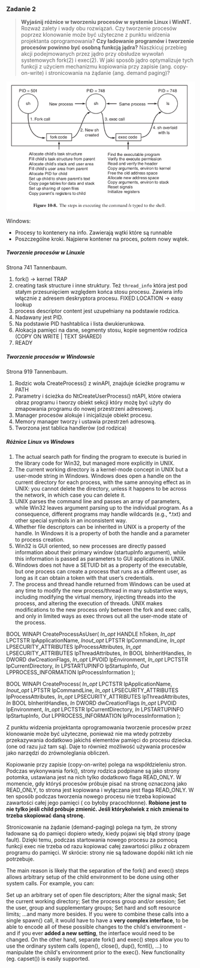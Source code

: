 ### Zadanie 2

> **Wyjaśnij różnice w tworzeniu procesów w systemie Linux i WinNT.**
> Rozważ zalety i wady obu rozwiązań.
> Czy tworzenie procesów poprzez klonowanie może być użyteczne z punktu widzenia
projektanta oprogramowania?
> **Czy ładowanie programów i tworzenie procesów powinno być osobną funkcją jądra?**
> Naszkicuj przebieg akcji podejmowanych przez jądro przy obsłudze wywołań
systemowych fork(2) i exec(2).
> W jaki sposób jądro optymalizuje tych funkcji z użyciem mechanizmu kopiowania
przy zapisie (ang. copy-on-write) i stronicowania na żądanie (ang. demand paging)?


![Fig 10-8 Linux Process Creation](linux_process_creation.png "Linux Process Creation")

Windows:
* Procesy to kontenery na info. Zawierają wątki które są runnable
* Poszczególne kroki. Najpierw kontener na proces, potem nowy wątek.


##### Tworzenie procesów w Linuxie
Strona 741 Tannenbaum.
1. fork() ->  kernel TRAP
2. creating task structure i inne struktury. Też `thread_info` która jest pod
stałym przesunięciem względem końca stosu procesu. Zawiera info włącznie z adresem
deskryptora procesu. FIXED LOCATION -> easy lookup
3. process descriptor content jest uzupełniany na podstawie rodzica.
4. Nadawany jest PID.
5. Na podstawie PID hashtablica i lista dwukierunkowa.
6. Alokacja pamięci na dane, segmenty stosu, kopie segmentów rodzica
(COPY ON WRITE | TEXT SHARED)
7. READY

##### Tworzenie procesów w Windowsie
Strona 919 Tannenbaum.
1. Rodzic woła CreateProcess() z winAPI, znajduje ścieżke programu w PATH
2. Parametry i ścieżka do NtCreateUserProcess() ntAPI, które otwiera obraz programu i
tworzy obiekt sekcji który możę być użyty do zmapowania programu do nowej przestrzeni adresowej.
3. Manager procesów alokuje i inicjalizuje  obiekt procesu.
4. Memory manager tworzy i ustawia przestrzeń adresową.
5. Tworzona jest tablica handlerów (od rodzica)


##### Różnice Linux vs Windows
1. The actual search path for finding the program to execute is buried in the
library code for Win32, but managed more explicitly in UNIX.
2. The current working directory is a kernel-mode concept in UNIX but a
user-mode string in Windows. Windows does open a handle on the current
directory for each process, with the same annoying effect as in UNIX: you
cannot delete the directory, unless it happens to be across the network, in
which case you can delete it.
3. UNIX parses the command line and passes an array of parameters, while Win32
leaves argument parsing up to the individual program. As a consequence,
different programs may handle wildcards (e.g., *.txt) and other special
symbols in an inconsistent way.
4. Whether file descriptors can be inherited in UNIX is a property of the handle.
In Windows it is a property of both the handle and a parameter to process creation.
5. Win32 is GUI oriented, so new processes are directly passed information about
their primary window (startupInfo argument), while this information is passed
as parameters to GUI applications in UNIX.
6. Windows does not have a SETUID bit as a property of the executable, but one
process can create a process that runs as a different user, as long as it can
obtain a token with that user’s credentials.
7. The process and thread handle returned from Windows can be used at any time
to modify the new process/thread in many substantive ways, including modifying
the virtual memory, injecting threads into the process, and altering the
execution of threads. UNIX makes modifications to the new process only between
the fork and exec calls, and only in limited ways as exec throws out all the
user-mode state of the process.


BOOL WINAPI CreateProcessAsUser(
  _In_opt_    HANDLE                hToken,
  _In_opt_    LPCTSTR               lpApplicationName,
  _Inout_opt_ LPTSTR                lpCommandLine,
  _In_opt_    LPSECURITY_ATTRIBUTES lpProcessAttributes,
  _In_opt_    LPSECURITY_ATTRIBUTES lpThreadAttributes,
  _In_        BOOL                  bInheritHandles,
  _In_        DWORD                 dwCreationFlags,
  _In_opt_    LPVOID                lpEnvironment,
  _In_opt_    LPCTSTR               lpCurrentDirectory,
  _In_        LPSTARTUPINFO         lpStartupInfo,
  _Out_       LPPROCESS_INFORMATION lpProcessInformation
);

BOOL WINAPI CreateProcess(
_In_opt_ LPCTSTR lpApplicationName, _Inout_opt_ LPTSTR
lpCommandLine,   _In_opt_    LPSECURITY_ATTRIBUTES lpProcessAttributes,
  _In_opt_    LPSECURITY_ATTRIBUTES lpThreadAttributes, _In_        BOOL                  bInheritHandles, _In_        DWORD                 dwCreationFlags
  _In_opt_    LPVOID                lpEnvironment,  _In_opt_    LPCTSTR               lpCurrentDirectory,   _In_        LPSTARTUPINFO         lpStartupInfo,		 _Out_       LPPROCESS_INFORMATION lpProcessInformation );



Z punktu widzenia projektanta oprogramowania tworzenie procesów przez
klonowanie może być użyteczne, ponieważ nie ma wtedy potrzeby przekazywania
dodatkowo jakichś elementów pamięci do procesu dziecka. (one od razu już tam są).
Daje to również możliwość używania procesów jako narzędzi do zrównoleglania obliczeń.

Kopiowanie przy zapisie (copy-on-write) polega na współdzieleniu stron.
Podczas wykonywania fork(), strony rodzica podpinane są jako strony potomka,
ustawiana jest na nich tylko dodatkowo flaga READ_ONLY. W momencie, gdy któryś
procesów próbuje pisać na stronę oznaczoną jako READ_ONLY, to strona jest
kopiowana i wyłączana jest flaga READ_ONLY. W ten sposób podczas tworzenia
nowego procesu nie trzeba kopiować zawartości całej jego pamięci ( co byłoby pracochłonne).
**Robione jest to nie tylko jeśli child próbuje zmienić. Jeśli którykolwiek z nich
zmienai to trzeba skopiować daną stronę.**


Stronicowanie na żądanie (demand-paging) polega na tym, że strony ładowane są
do pamięci dopiero wtedy, kiedy pojawi się błąd strony (page fault).
Dzięki temu, podczas startowania nowego procesu za pomocą funkcji exec nie
trzeba od razu kopiować całej zawartości pliku z obrazem programu do pamięci.
W skrócie: strony nie są ładowane dopóki nikt ich nie potrzebuje.





The main reason is likely that the separation of the fork() and exec() steps allows arbitrary setup of the child environment to be done using other system calls. For example, you can:

Set up an arbitrary set of open file descriptors;
Alter the signal mask;
Set the current working directory;
Set the process group and/or session;
Set the user, group and supplementary groups;
Set hard and soft resource limits;
...and many more besides. If you were to combine these calls into a single
spawn() call, it would have to have a **very complex interface**,
to be able to encode all of these possible changes to the child's
environment - and if you ever **added a new setting**, the interface would
need to be changed. On the other hand, separate fork() and exec() steps allow
you to use the ordinary system calls (open(), close(), dup(), fcntl(), ...)
to manipulate the child's environment prior to the exec(). New functionality
(eg. capset()) is easily supported.